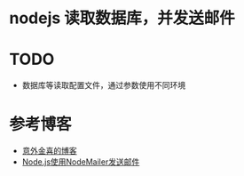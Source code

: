 # nodejs 读取数据库，并发送邮件

# TODO
- 数据库等读取配置文件，通过参数使用不同环境

# 参考博客
- [意外金喜的博客](https://blog.csdn.net/zzwwjjdj1/article/details/52273817?utm_source=gold_browser_extension)
- [Node.js使用NodeMailer发送邮件](https://www.jianshu.com/p/ee200a67853c)